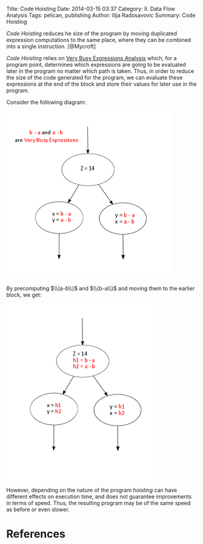 Title: Code Hoisting
Date: 2014-03-15 03:37
Category: II. Data Flow Analysis
Tags: pelican, publishing
Author: Ilija Radosavovic
Summary: Code Hoisting

*Code Hoisting* reduces he size of the program by moving duplicated expression computations to the same place,
where they can be combined into a single instruction. [@Mycroft]

*Code Hoisting* relies on [Very Busy Expressions Analysis](very-busy-expressions.html) which, for a program point, determines
which expressions are going to be evaluated later in the program no matter which path is taken.
Thus, in order to reduce the size of the code generated for the program, we can evaluate these expressions
at the end of the block and store their values for later use in the program.

Consider the following diagram:

![Pre](images/HoistingPre.png)

By precomputing $\\{a-b\\}$ and $\\{b-a\\}$ and moving them to the earlier block, we get:

![Pre](images/HoistingPost.png)

However, depending on the nature of the program *hoisting* can have different effects on execution time,
and does not guarantee improvements in terms of speed. Thus, the resulting program may be of the same speed as
before or even slower.





References
========================================
[@Mycroft "Alan Mycroft, 2010-2011, Optimising Compilers, Cambridge University Computer Laboratory"]: http://www.cl.cam.ac.uk/teaching/1011/OptComp/slides/lecture07.pdf

